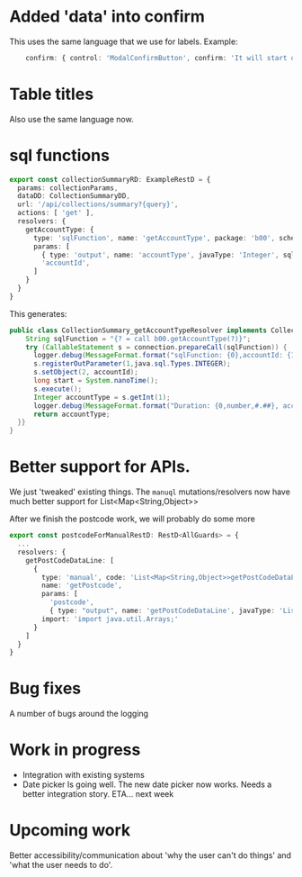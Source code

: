# Added 'data' into confirm

This uses the same language that we use for labels. Example:

```typescript
    confirm: { control: 'ModalConfirmButton', confirm: 'It will start on {~/tempCreatePlan/createPlanStart}' }
```

# Table titles
Also use the same language now.

# sql functions
```typescript
export const collectionSummaryRD: ExampleRestD = {
  params: collectionParams,
  dataDD: CollectionSummaryDD,
  url: '/api/collections/summary?{query}',
  actions: [ 'get' ],
  resolvers: {
    getAccountType: {
      type: 'sqlFunction', name: 'getAccountType', package: 'b00', schema: onlySchema,
      params: [
        { type: 'output', name: 'accountType', javaType: 'Integer', sqlType: 'INTEGER' },
        'accountId',
      ]
    }
  }
}
```

This generates:

```java
public class CollectionSummary_getAccountTypeResolver implements CollectionSummary_getAccountType_FFetcher{
    String sqlFunction = "{? = call b00.getAccountType(?)}";
    try (CallableStatement s = connection.prepareCall(sqlFunction)) {
      logger.debug(MessageFormat.format("sqlFunction: {0},accountId: {1},", sqlFunction,accountId));
      s.registerOutParameter(1,java.sql.Types.INTEGER);
      s.setObject(2, accountId);
      long start = System.nanoTime();
      s.execute();
      Integer accountType = s.getInt(1);
      logger.debug(MessageFormat.format("Duration: {0,number,#.##}, accountType: {1}", (System.nanoTime() - start) / 1000000.0, accountType));
      return accountType;
  }}
}
```

# Better support for APIs.
We just 'tweaked' existing things. The `manuql` mutations/resolvers now have much better support for List<Map<String,Object>>

After we finish the postcode work, we will probably do some more

```typescript
export const postcodeForManualRestD: RestD<AllGuards> = {
  ...
  resolvers: {
    getPostCodeDataLine: [
      {
        type: 'manual', code: 'List<Map<String,Object>>getPostCodeDataLine = callApi(postcode);', //this can be autowired in, or just some code
        name: 'getPostcode',
        params: [
          'postcode',
          { type: "output", name: 'getPostCodeDataLine', javaType: 'List<Map<String,Object>>' } ],
        import: 'import java.util.Arrays;'
      }
    ]
  }
}
```

# Bug fixes
A number of bugs around the logging

# Work in progress

* Integration with existing systems
* Date picker
Is going well. The new date picker now works. Needs a better integration story. ETA... next week

# Upcoming work
Better accessibility/communication about 'why the user can't do things' and 'what the user needs to do'.